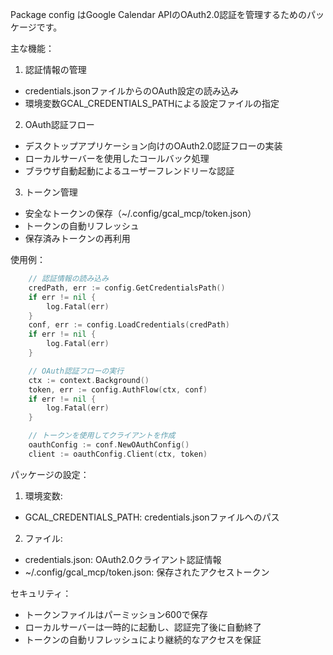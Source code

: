 Package config はGoogle Calendar APIのOAuth2.0認証を管理するためのパッケージです。

主な機能：

1. 認証情報の管理
  - credentials.jsonファイルからのOAuth設定の読み込み
  - 環境変数GCAL_CREDENTIALS_PATHによる設定ファイルの指定

2. OAuth認証フロー
  - デスクトップアプリケーション向けのOAuth2.0認証フローの実装
  - ローカルサーバーを使用したコールバック処理
  - ブラウザ自動起動によるユーザーフレンドリーな認証

3. トークン管理
  - 安全なトークンの保存（~/.config/gcal_mcp/token.json）
  - トークンの自動リフレッシュ
  - 保存済みトークンの再利用

使用例：
```go
	// 認証情報の読み込み
	credPath, err := config.GetCredentialsPath()
	if err != nil {
		log.Fatal(err)
	}
	conf, err := config.LoadCredentials(credPath)
	if err != nil {
		log.Fatal(err)
	}

	// OAuth認証フローの実行
	ctx := context.Background()
	token, err := config.AuthFlow(ctx, conf)
	if err != nil {
		log.Fatal(err)
	}

	// トークンを使用してクライアントを作成
	oauthConfig := conf.NewOAuthConfig()
	client := oauthConfig.Client(ctx, token)
```
パッケージの設定：

1. 環境変数:
  - GCAL_CREDENTIALS_PATH: credentials.jsonファイルへのパス

2. ファイル:
  - credentials.json: OAuth2.0クライアント認証情報
  - ~/.config/gcal_mcp/token.json: 保存されたアクセストークン

セキュリティ：

- トークンファイルはパーミッション600で保存
- ローカルサーバーは一時的に起動し、認証完了後に自動終了
- トークンの自動リフレッシュにより継続的なアクセスを保証
